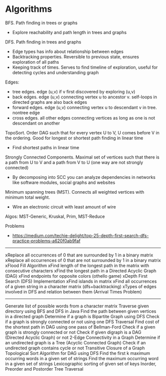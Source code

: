 # Algorithms

BFS. Path finding in trees or graphs
- Explore reachability and path length in trees and graphs 

DFS. Path finding in trees and graphs
- Edge types has info about relationship between edges 
- Backtracking properties. Reversible to previous state, ensures exploration of all paths 
- Keeping track of times. Serves to find timeline of exploration, useful for detecting cycles and understanding graph

Edges:
- tree edges. edge (u,v) if v first discovered by exploring (u,v)
- back edges. edge (u,v) connecting vertex u to ancestor v. self-loops in directed graphs are also back edges
- forward edges. edge (u,v) connecting vertex u to descendant v in tree. nontree edge
- cross edges. all other edges connecting vertices as long as one is not descendant on another

TopoSort. Order DAG such that for every vertex U to V, U comes before V in the ordering. Good for longest or shortest path finding in linear time
- Find shortest paths in linear time

Strongly Connected Components. Maximal set of vertices such that there is a path from U to V and a path from V to U (one way are not strongly connected)
- By decomposing into SCC you can analyze dependencies in networks like software modules, social graphs and websites

Minimum spanning trees (MST). Connects all weighted vertices with minimum total weight.
- Wire an electronic circuit with least amount of wire

Algos: MST-Generic, Kruskal, Prim, MST-Reduce

Problems
- https://medium.com/techie-delight/top-25-depth-first-search-dfs-practice-problems-a620f0ab9faf

---

xReplace all occurrences of 0 that are surrounded by 1 in a binary matrix
xReplace all occurrences of 0 that are not surrounded by 1 in a binary matrix
xFlood Fill Algorithm
xFind length of the longest path in the matrix with consecutive characters
xFind the longest path in a Directed Acyclic Graph (DAG)
xFind endpoints for opposite colors (othello game) 
xDepth First Search (DFS) Implementation
xFind islands in matrix 
xFind all occurrences of a given string in a character matrix (dfs+backtracking)
xTypes of edges involved in DFS and relation between them (Arrival Times Problem)

---

Generate list of possible words from a character matrix
Traverse given directory using BFS and DFS in Java
Find the path between given vertices in a directed graph
Determine if a graph is Bipartite Graph using DFS
Check if a graph is strongly connected or not using one DFS Traversal
Find cost of the shortest path in DAG using one pass of Bellman-Ford
Check if a given graph is strongly connected or not
Check if given digraph is a DAG (Directed Acyclic Graph) or not
2-Edge Connectivity in a Graph
Determine if an undirected graph is a Tree (Acyclic Connected Graph)
Check if an undirected graph contains cycle or not
Transitive Closure of a Graph
Topological Sort Algorithm for DAG using DFS
Find the first k maximum occurring words in a given set of strings
Find the maximum occurring word in a given set of strings
Lexicographic sorting of given set of keys
Inorder, Preorder and Postorder Tree Traversal